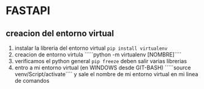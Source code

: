 # FASTAPI
## creacion del entorno virtual
1. instalar la libreria del entorno virtual ````pip install virtualenv````
2. creacion de entorno virtula `````python -m virtualenv [NOMBRE]````
3. verificamos el python general ````pip freeze```` deben salir varias librerias
4. entro a mi entorno virtual (en WINDOWS desde GIT-BASH) `````source venv/Script/activate```` y sale el nombre de mi entorno virtual en mi linea de comandos